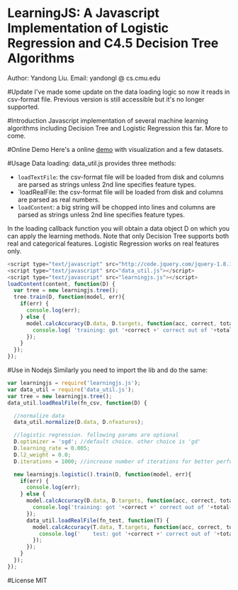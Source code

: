 LearningJS: A Javascript Implementation of Logistic Regression and C4.5 Decision Tree Algorithms
==========
Author: Yandong Liu. Email: yandongl @ cs.cmu.edu

#Update
I've made some update on the data loading logic so now it reads in csv-format file. Previous version is still accessible but it's no longer supported.

#Introduction
Javascript implementation of several machine learning algorithms including Decision Tree and Logistic Regression this far. More to come.

#Online Demo
Here's a online [demo](http://www.cs.cmu.edu/~yandongl/learningjs/decision-tree-demo.html) with visualization and a few datasets.

#Usage
Data loading: data_util.js provides three methods:

 * `loadTextFile`: the csv-format file will be loaded from disk and columns are parsed as strings unless 2nd line specifies feature types.
 * `loadRealFile: the csv-format file will be loaded from disk and columns are parsed as real numbers.
 * `loadContent`: a big string will be chopped into lines and columns are parsed as strings unless 2nd line specifies feature types.

In the loading callback function you will obtain a data object D on which you can apply the learning methods. Note that only Decision Tree supports both real and categorical features. Logistic Regression works on real features only.  


```javascript
<script type="text/javascript" src="http://code.jquery.com/jquery-1.8.1.min.js"></script>
<script type="text/javascript" src="data_util.js"></script>
<script type="text/javascript" src="learningjs.js"></script>
loadContent(content, function(D) {
  var tree = new learningjs.tree();
  tree.train(D, function(model, err){
    if(err) {
      console.log(err);
    } else {
      model.calcAccuracy(D.data, D.targets, function(acc, correct, total){
        console.log( 'training: got '+correct +' correct out of '+total+' examples. accuracy:'+(acc*100.0).toFixed(2)+'%');
      });
    }
  });
}); 
```

#Use in Nodejs
Similarly you need to import the lib and do the same:

```javascript 
var learningjs = require('learningjs.js');
var data_util = require('data_util.js');
var tree = new learningjs.tree();
data_util.loadRealFile(fn_csv, function(D) {

  //normalize data
  data_util.normalize(D.data, D.nfeatures); 

  //logistic regression. following params are optional
  D.optimizer = 'sgd'; //default choice. other choice is 'gd'
  D.learning_rate = 0.005;
  D.l2_weight = 0.0;
  D.iterations = 1000; //increase number of iterations for better performance

  new learningjs.logistic().train(D, function(model, err){
    if(err) {
      console.log(err);
    } else {
      model.calcAccuracy(D.data, D.targets, function(acc, correct, total){
        console.log('training: got '+correct +' correct out of '+total+' examples. accuracy:'+(acc*100.0).toFixed(2)+'%');
      });
      data_util.loadRealFile(fn_test, function(T) {
        model.calcAccuracy(T.data, T.targets, function(acc, correct, total){
          console.log('    test: got '+correct +' correct out of '+total+' examples. accuracy:'+(acc*100.0).toFixed(2)+'%');
        });
      });
    }
  });
}); 
```

#License
MIT
